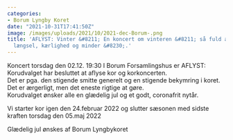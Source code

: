 ```yaml
---
categories:
- Borum Lyngby Koret
date: "2021-10-31T17:41:50Z"
image: /images/uploads/2021/10/2021-dec-Borum-.png
title: 'AFLYST: Vinter &#8211; En koncert om vinteren &#8211; så fuld af håb, glæde,
  længsel, kærlighed og minder &#8230;.'
---
```


Koncert torsdag den 02.12. 19:30 I Borum Forsamlingshus er AFLYST:  
Korudvalget har besluttet at aflyse kor og korkoncerten.  
Det er pga. den stigende smitte generelt og en stigende bekymring i koret.  
Det er ærgerligt, men det eneste rigtige at gøre.  
Korudvalget ønsker alle en glædelig jul og et godt, coronafrit nytår.

Vi starter kor igen den 24.februar 2022 og slutter sæsonen med sidste kraften torsdag den 05.maj 2022

Glædelig jul ønskes af Borum Lyngbykoret